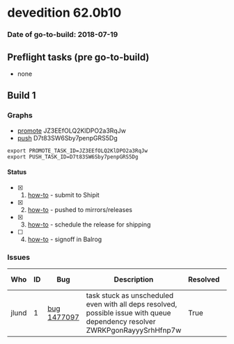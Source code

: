 # devedition 62.0b10

### Date of go-to-build: 2018-07-19

## Preflight tasks (pre go-to-build)
- none

## Build 1  

### Graphs
* [promote](https://tools.taskcluster.net/push-inspector/#/JZ3EEfOLQ2KlDPO2a3RqJw) JZ3EEfOLQ2KlDPO2a3RqJw
* [push](https://tools.taskcluster.net/push-inspector/#/D7t83SW6Sby7penpGRS5Dg) D7t83SW6Sby7penpGRS5Dg
```
export PROMOTE_TASK_ID=JZ3EEfOLQ2KlDPO2a3RqJw
export PUSH_TASK_ID=D7t83SW6Sby7penpGRS5Dg
```


#### Status
- [x] 1.  [how-to](https://wiki.mozilla.org/Release:Release_Automation_on_Mercurial:Starting_a_Release#Submit_to_Ship_It)  - submit to Shipit
- [x] 2.  [how-to](https://github.com/mozilla-releng/releasewarrior-2.0/blob/master/docs/release-promotion/desktop/howto.md#push-artifacts-to-releases-directory)  - pushed to mirrors/releases
- [x] 3.  [how-to](https://github.com/mozilla-releng/releasewarrior-2.0/blob/master/docs/release-promotion/desktop/howto.md#ship-the-release)  - schedule the release for shipping
- [ ] 4.  [how-to](https://github.com/mozilla-releng/releasewarrior-2.0/blob/master/docs/release-promotion/desktop/howto.md#obtain-sign-offs-for-changes)  - signoff in Balrog

### Issues
| Who                 | ID               | Bug                                                                 | Description                | Resolved                | Future Threat                |
| ------------------- | ---------------- | ------------------------------------------------------------------- | -------------------------- | ----------------------- | ---------------------------- |
| jlund  | 1 | [bug 1477097](https://bugzil.la/1477097)        | task stuck as unscheduled even with all deps resolved, possible issue with queue dependency resolver ZWRKPgonRayyySrhHfnp7w | True | True |

